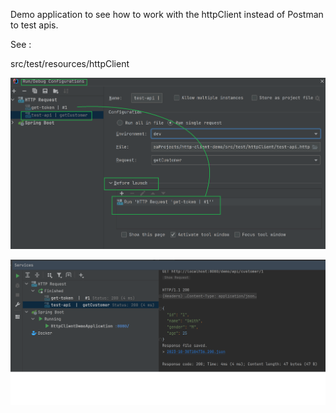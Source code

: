 Demo application to see how to work with the httpClient instead of Postman to test apis.

See : 

src/test/resources/httpClient

![alt text](https://github.com/MarcelPoots/http-client-demo/blob/main/config.png?raw=true)

![alt text](https://github.com/MarcelPoots/http-client-demo/blob/main/result.png?raw=true)